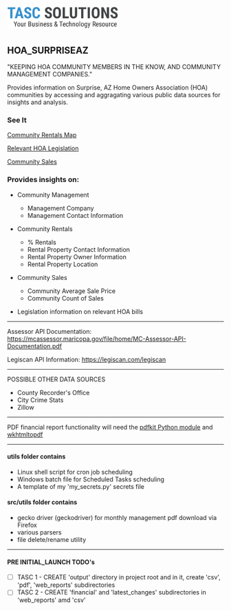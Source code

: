 # ![TASCS LOGO](images/logo.png)

## HOA_SURPRISEAZ

"KEEPING HOA COMMUNITY MEMBERS IN THE KNOW, AND COMMUNITY MANAGEMENT COMPANIES."

Provides information on Surprise, AZ Home Owners Association (HOA) communities by accessing and aggragating various public data sources for insights and analysis.

### See It

[Community Rentals Map](https://hoa.tascs.net/areaMap.php)

[Relevant HOA Legislation](https://hoa.tascs.net/relevant_bills.php)

[Community Sales](https://hoa.tascs.net)

### Provides insights on:
- Community Management
  - Management Company
  - Management Contact Information
- Community Rentals
  - % Rentals
  - Rental Property Contact Information
  - Rental Property Owner Information
  - Rental Property Location
- Community Sales
  - Community Average Sale Price
  - Community Count of Sales

- Legislation information on relevant HOA bills

---

Assessor API Documentation: https://mcassessor.maricopa.gov/file/home/MC-Assessor-API-Documentation.pdf

Legiscan API Information: https://legiscan.com/legiscan

---
POSSIBLE OTHER DATA SOURCES

  - County Recorder's Office
  - City Crime Stats
  - Zillow

---

PDF financial report functionality will need the [pdfkit Python module](https://pypi.org/project/pdfkit/) and [wkhtmltopdf](https://wkhtmltopdf.org/)

---

#### utils folder contains

- Linux shell script for cron job scheduling
- Windows batch file for Scheduled Tasks scheduling
- A template of my 'my_secrets.py' secrets file

#### src/utils folder contains

- gecko driver (geckodriver) for monthly management pdf download via Firefox
- various parsers
- file delete/rename utility

---

#### PRE INITIAL_LAUNCH TODO's

- [ ] TASC 1 - CREATE 'output' directory in project root and in it, create 'csv', 'pdf', 'web_reports' subdirectories
- [ ] TASC 2 - CREATE 'financial' and 'latest_changes' subdirectories in 'web_reports' amd 'csv'